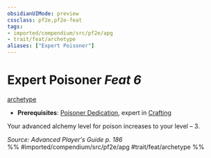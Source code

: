 ```yaml
---
obsidianUIMode: preview
cssclass: pf2e,pf2e-feat
tags:
- imported/compendium/src/pf2e/apg
- trait/feat/archetype
aliases: ["Expert Poisoner"]
---
```

# Expert Poisoner  *Feat 6*  
[archetype](archetype.md)  

- **Prerequisites**: [Poisoner Dedication](poisoner-dedication-apg.md), expert in [Crafting](../skills.md#Crafting)

Your advanced alchemy level for poison increases to your level – 3.

*Source: Advanced Player's Guide p. 186*  
%% #imported/compendium/src/pf2e/apg #trait/feat/archetype %%